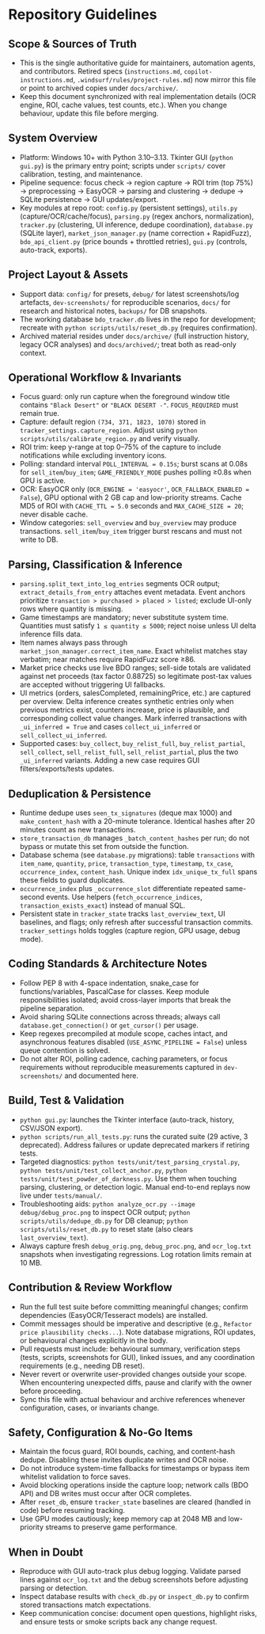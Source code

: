 # Repository Guidelines

## Scope & Sources of Truth
- This is the single authoritative guide for maintainers, automation agents, and contributors. Retired specs (`instructions.md`, `copilot-instructions.md`, `.windsurf/rules/project-rules.md`) now mirror this file or point to archived copies under `docs/archive/`.
- Keep this document synchronized with real implementation details (OCR engine, ROI, cache values, test counts, etc.). When you change behaviour, update this file before merging.

## System Overview
- Platform: Windows 10+ with Python 3.10–3.13. Tkinter GUI (`python gui.py`) is the primary entry point; scripts under `scripts/` cover calibration, testing, and maintenance.
- Pipeline sequence: focus check → region capture → ROI trim (top 75%) → preprocessing → EasyOCR → parsing and clustering → dedupe → SQLite persistence → GUI updates/export.
- Key modules at repo root: `config.py` (persistent settings), `utils.py` (capture/OCR/cache/focus), `parsing.py` (regex anchors, normalization), `tracker.py` (clustering, UI inference, dedupe coordination), `database.py` (SQLite layer), `market_json_manager.py` (name correction + RapidFuzz), `bdo_api_client.py` (price bounds + throttled retries), `gui.py` (controls, auto-track, exports).

## Project Layout & Assets
- Support data: `config/` for presets, `debug/` for latest screenshots/log artefacts, `dev-screenshots/` for reproducible scenarios, `docs/` for research and historical notes, `backups/` for DB snapshots.
- The working database `bdo_tracker.db` lives in the repo for development; recreate with `python scripts/utils/reset_db.py` (requires confirmation).
- Archived material resides under `docs/archive/` (full instruction history, legacy OCR analyses) and `docs/archived/`; treat both as read-only context.

## Operational Workflow & Invariants
- Focus guard: only run capture when the foreground window title contains `"Black Desert"` or `"BLACK DESERT -"`. `FOCUS_REQUIRED` must remain true.
- Capture: default region `(734, 371, 1823, 1070)` stored in `tracker_settings.capture_region`. Adjust using `python scripts/utils/calibrate_region.py` and verify visually.
- ROI trim: keep y-range at top 0–75% of the capture to include notifications while excluding inventory icons.
- Polling: standard interval `POLL_INTERVAL = 0.15s`; burst scans at 0.08s for `sell_item`/`buy_item`; `GAME_FRIENDLY_MODE` pushes polling ≥0.8s when GPU is active.
- OCR: EasyOCR only (`OCR_ENGINE = 'easyocr'`, `OCR_FALLBACK_ENABLED = False`), GPU optional with 2 GB cap and low-priority streams. Cache MD5 of ROI with `CACHE_TTL = 5.0` seconds and `MAX_CACHE_SIZE = 20`; never disable cache.
- Window categories: `sell_overview` and `buy_overview` may produce transactions. `sell_item`/`buy_item` trigger burst rescans and must not write to DB.

## Parsing, Classification & Inference
- `parsing.split_text_into_log_entries` segments OCR output; `extract_details_from_entry` attaches event metadata. Event anchors prioritize `transaction > purchased > placed > listed`; exclude UI-only rows where quantity is missing.
- Game timestamps are mandatory; never substitute system time. Quantities must satisfy `1 ≤ quantity ≤ 5000`; reject noise unless UI delta inference fills data.
- Item names always pass through `market_json_manager.correct_item_name`. Exact whitelist matches stay verbatim; near matches require RapidFuzz score ≥86.
- Market price checks use live BDO ranges; sell-side totals are validated against net proceeds (tax factor 0.88725) so legitimate post-tax values are accepted without triggering UI fallbacks.
- UI metrics (orders, salesCompleted, remainingPrice, etc.) are captured per overview. Delta inference creates synthetic entries only when previous metrics exist, counters increase, price is plausible, and corresponding collect value changes. Mark inferred transactions with `_ui_inferred = True` and cases `collect_ui_inferred` or `sell_collect_ui_inferred`.
- Supported cases: `buy_collect`, `buy_relist_full`, `buy_relist_partial`, `sell_collect`, `sell_relist_full`, `sell_relist_partial`, plus the two `_ui_inferred` variants. Adding a new case requires GUI filters/exports/tests updates.

## Deduplication & Persistence
- Runtime dedupe uses `seen_tx_signatures` (deque max 1000) and `make_content_hash` with a 20-minute tolerance. Identical hashes after 20 minutes count as new transactions.
- `store_transaction_db` manages `_batch_content_hashes` per run; do not bypass or mutate this set from outside the function.
- Database schema (see `database.py` migrations): table `transactions` with `item_name`, `quantity`, `price`, `transaction_type`, `timestamp`, `tx_case`, `occurrence_index`, `content_hash`. Unique index `idx_unique_tx_full` spans these fields to guard duplicates.
- `occurrence_index` plus `_occurrence_slot` differentiate repeated same-second events. Use helpers (`fetch_occurrence_indices`, `transaction_exists_exact`) instead of manual SQL.
- Persistent state in `tracker_state` tracks `last_overview_text`, UI baselines, and flags; only refresh after successful transaction commits. `tracker_settings` holds toggles (capture region, GPU usage, debug mode).

## Coding Standards & Architecture Notes
- Follow PEP 8 with 4-space indentation, snake_case for functions/variables, PascalCase for classes. Keep module responsibilities isolated; avoid cross-layer imports that break the pipeline separation.
- Avoid sharing SQLite connections across threads; always call `database.get_connection()` or `get_cursor()` per usage.
- Keep regexes precompiled at module scope, caches intact, and asynchronous features disabled (`USE_ASYNC_PIPELINE = False`) unless queue contention is solved.
- Do not alter ROI, polling cadence, caching parameters, or focus requirements without reproducible measurements captured in `dev-screenshots/` and documented here.

## Build, Test & Validation
- `python gui.py`: launches the Tkinter interface (auto-track, history, CSV/JSON export).
- `python scripts/run_all_tests.py`: runs the curated suite (29 active, 3 deprecated). Address failures or update deprecated markers if retiring tests.
- Targeted diagnostics: `python tests/unit/test_parsing_crystal.py`, `python tests/unit/test_collect_anchor.py`, `python tests/unit/test_powder_of_darkness.py`. Use them when touching parsing, clustering, or detection logic. Manual end-to-end replays now live under `tests/manual/`.
- Troubleshooting aids: `python analyze_ocr.py --image debug/debug_proc.png` to inspect OCR output; `python scripts/utils/dedupe_db.py` for DB cleanup; `python scripts/utils/reset_db.py` to reset state (also clears `last_overview_text`).
- Always capture fresh `debug_orig.png`, `debug_proc.png`, and `ocr_log.txt` snapshots when investigating regressions. Log rotation limits remain at 10 MB.

## Contribution & Review Workflow
- Run the full test suite before committing meaningful changes; confirm dependencies (EasyOCR/Tesseract models) are installed.
- Commit messages should be imperative and descriptive (e.g., `Refactor price plausibility checks...`). Note database migrations, ROI updates, or behavioural changes explicitly in the body.
- Pull requests must include: behavioural summary, verification steps (tests, scripts, screenshots for GUI), linked issues, and any coordination requirements (e.g., needing DB reset).
- Never revert or overwrite user-provided changes outside your scope. When encountering unexpected diffs, pause and clarify with the owner before proceeding.
- Sync this file with actual behaviour and archive references whenever configuration, cases, or invariants change.

## Safety, Configuration & No-Go Items
- Maintain the focus guard, ROI bounds, caching, and content-hash dedupe. Disabling these invites duplicate writes and OCR noise.
- Do not introduce system-time fallbacks for timestamps or bypass item whitelist validation to force saves.
- Avoid blocking operations inside the capture loop; network calls (BDO API) and DB writes must occur after OCR completes.
- After `reset_db`, ensure `tracker_state` baselines are cleared (handled in code) before resuming tracking.
- Use GPU modes cautiously; keep memory cap at 2048 MB and low-priority streams to preserve game performance.

## When in Doubt
- Reproduce with GUI auto-track plus debug logging. Validate parsed lines against `ocr_log.txt` and the debug screenshots before adjusting parsing or detection.
- Inspect database results with `check_db.py` or `inspect_db.py` to confirm stored transactions match expectations.
- Keep communication concise: document open questions, highlight risks, and ensure tests or smoke scripts back any change request.
